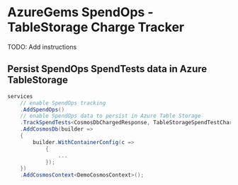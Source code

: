 # AzureGems SpendOps - TableStorage Charge Tracker
TODO: Add instructions

## Persist SpendOps SpendTests data in Azure TableStorage

```csharp
services    
    // enable SpendOps tracking
    .AddSpendOps()
    // enable SpendOps data to persist in Azure Table Storage
    .TrackSpendTests<CosmosDbChargedResponse, TableStorageSpendTestChargeTracker>()
    .AddCosmosDb(builder =>
    {
        builder.WithContainerConfig(c =>
            {
                ...
            });
    })
    .AddCosmosContext<DemoCosmosContext>();
```

